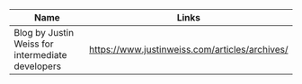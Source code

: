 Name | Links 
------------ | ------------- 
Blog by Justin Weiss for intermediate developers | https://www.justinweiss.com/articles/archives/
